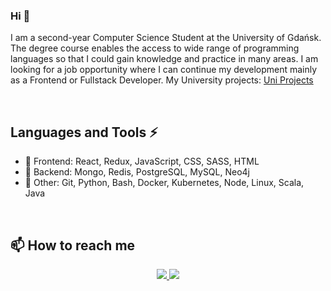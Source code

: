 

<h3> Hi  👋 </h3>

I am a second-year Computer Science Student at the University of Gdańsk. The degree
course enables the access to wide range of programming languages so that I
could gain knowledge and practice in many areas. I am looking for a job
opportunity where I can continue my development mainly as a Frontend or
Fullstack Developer.
My University projects: [Uni Projects](https://github.com/michalbidzinski1?tab=repositories) 

</br>

## Languages and Tools ⚡
- 📱 Frontend: React, Redux, JavaScript, CSS, SASS, HTML
- 🔌 Backend: Mongo, Redis, PostgreSQL, MySQL, Neo4j  
- 🔭 Other: Git, Python, Bash, Docker, Kubernetes, Node, Linux, Scala, Java

</br>

## 📫 How to reach me

<div align="center">
<a href="https://www.linkedin.com/in/michał-bidziński-6b8919236/">
    <img src="https://img.shields.io/badge/LinkedIn-0077B5?style=for-the-badge&logo=linkedin&logoColor=white"/>
<a/>
<a href="mailto:michalbidzinski12@gmail.com">
    <img src="https://img.shields.io/badge/Gmail-D14836?style=for-the-badge&logo=gmail&logoColor=white"/>
<a/>
</div>
<!--
**michalbidzinski1/michalbidzinski1** is a ✨ _special_ ✨ repository because its `README.md` (this file) appears on your GitHub profile.

Here are some ideas to get you started:

- 🔭 I’m currently working on ...
- 🌱 I’m currently learning ...
- 👯 I’m looking to collaborate on ...
- 🤔 I’m looking for help with ...
- 💬 Ask me about ...
- 📫 How to reach me: ...
- 😄 Pronouns: ...
- ⚡ Fun fact: ...
-->
